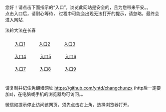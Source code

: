 您好！请点击下面指示的“入口”，浏览此网站是安全的，且为您带来平安。。 <br/>
点击入口后，请耐心等待， 过程中可能会出现无法打开的提示，请忽略，最终会进入网站. </br>

法轮大法在长春<br/>
<div style="padding:10px"><a style="margin:20px" target="_blank" href="https://djm9gb5rnauoa.cloudfront.net/2Qpsp?osdgvu" id="ccLink1" rel="nofollow">入口1</a> <a target="_blank" style="margin:20px" href="https://d3nykb7rwl03y0.cloudfront.net/2Qpsp?eaeiaweq" id="ccLink2" rel="nofollow">入口2</a> <a style="margin:20px" target="_blank" href="https://d14hvys3z08pnb.cloudfront.net/2Qpsp?dvaxa" id="ccLink3" rel="nofollow">入口3</a></div>

<div style="padding:10px" ><a style="margin:20px" target="_blank" href="https://djm9gb5rnauoa.cloudfront.net/2Qpsp?osdgvu" id="ccLink4" rel="nofollow">入口4</a> <a style="margin:20px" href="https://d3nykb7rwl03y0.cloudfront.net/2Qpsp?eaeiaweq" target="_blank" id="ccLink5" rel="nofollow">入口5</a> <a style="margin:20px" href="https://d14hvys3z08pnb.cloudfront.net/2Qpsp?dvaxa" target="_blank" id="ccLink6" rel="nofollow">入口6</a></div>

<div style="padding:10px"><a style="margin:20px" target="_blank" href="https://djm9gb5rnauoa.cloudfront.net/2Qpsp?osdgvu" id="ccLink7" rel="nofollow">入口7</a> <a style="margin:20px" href="https://d3nykb7rwl03y0.cloudfront.net/2Qpsp?eaeiaweq" target="_blank" id="ccLink8" rel="nofollow">入口8</a> <a style="margin:20px" target="_blank" href="https://d14hvys3z08pnb.cloudfront.net/2Qpsp?dvaxa" id="ccLink9" rel="nofollow">入口9</a></div>

<br/>



请复制并记住免翻墙网址 https://github.com/yntd/changchunzx (http后一定要加s)，在电脑或手机的浏览器均可访问。。<br/>

微信如提示停止访问该网页，须先点击右上角，选择浏览器打开。
